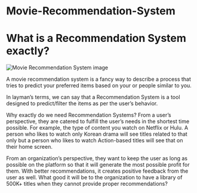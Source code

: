 # Movie-Recommendation-System

# What is a Recommendation System exactly?

![Movie Recommendation System image](https://user-images.githubusercontent.com/113494449/214251744-0a9d825a-afba-4f45-9aad-59ee828ab882.png)



A movie recommendation system is a fancy way to describe a process that tries to predict your preferred items based on your or people similar to you.

In layman’s terms, we can say that a Recommendation System is a tool designed to predict/filter the items as per the user’s behavior.

Why exactly do we need Recommendation Systems?
From a user’s perspective, they are catered to fulfill the user’s needs in the shortest time possible. For example, the type of content you watch on Netflix or Hulu. A person who likes to watch only Korean drama will see titles related to that only but a person who likes to watch Action-based titles will see that on their home screen.

From an organization’s perspective, they want to keep the user as long as possible on the platform so that it will generate the most possible profit for them. With better recommendations, it creates positive feedback from the user as well. What good it will be to the organization to have a library of 500K+ titles when they cannot provide proper recommendations?
